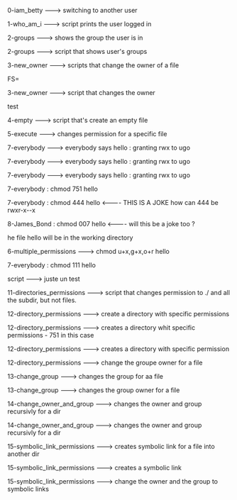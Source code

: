 
0-iam_betty ---> switching to another user

1-who_am_i ---> script prints the user logged in

2-groups ---> shows the group the user is in


2-groups ---> script that shows user's groups


3-new_owner ---> scripts that change the owner of a file


FS=


3-new_owner --->  script that changes the owner


test


4-empty ---> script that's create an empty file


5-execute ---> changes permission for a specific file


7-everybody ---> everybody says hello : granting rwx to ugo


 7-everybody ---> everybody says hello : granting rwx to ugo


7-everybody ---> everybody says hello : granting rwx to ugo


7-everybody : chmod 751 hello


7-everybody : chmod 444 hello <---- THIS IS A JOKE how can 444 be rwxr-x--x


 8-James_Bond : chmod 007 hello <---- will this be a joke too ?


he file hello will be in the working directory


6-multiple_permissions ---> chmod u+x,g+x,o+r hello


 7-everybody : chmod 111 hello


script ---> juste un test


11-directories_permissions ---> script that changes permission to ./ and all the subdir, but not files.


12-directory_permissions ---> create a directory with specific permissions


12-directory_permissions ---> creates a directory whit specific permissions - 751 in this case


12-directory_permissions ---> creates a directory with specific permission


12-directory_permissions ---> change the groupe owner for a file


13-change_group ---> changes the  group for aa file


13-change_group ---> changes the group owner for a file


14-change_owner_and_group ---> changes the owner and group recursivly for a dir


14-change_owner_and_group ---> changes the owner and group recursivly for a dir


15-symbolic_link_permissions ---> creates symbolic link for a file into another dir


15-symbolic_link_permissions ---> creates a symbolic link


15-symbolic_link_permissions ---> change the owner and the group to symbolic links

